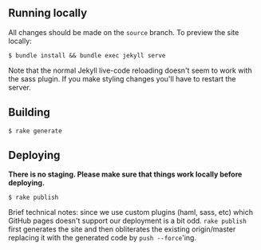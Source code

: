 ## Running locally

All changes should be made on the `source` branch. To preview the site locally:

    $ bundle install && bundle exec jekyll serve

Note that the normal Jekyll live-code reloading doesn't seem to work with the
sass plugin. If you make styling changes you'll have to restart the server.

## Building

    $ rake generate

## Deploying

**There is no staging. Please make sure that things work locally before
deploying.**

    $ rake publish

Brief technical notes: since we use custom plugins (haml, sass, etc) which
GitHub pages doesn't support our deployment is a bit odd. `rake publish` first
generates the site and then obliterates the existing origin/master replacing it
with the generated code by `push --force`'ing.
